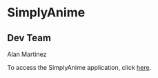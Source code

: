# SimplyAnime

## Dev Team

Alan Martinez

To access the SimplyAnime application, click [here](https://am26001.github.io/SimplyAnime/).
